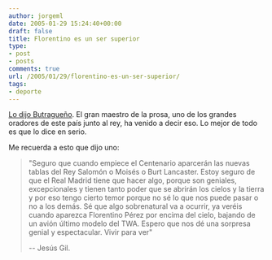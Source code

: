 ```yaml
---
author: jorgeml
date: 2005-01-29 15:24:40+00:00
draft: false
title: Florentino es un ser superior
type: 
- post
- posts
comments: true
url: /2005/01/29/florentino-es-un-ser-superior/
tags:
- deporte
---
```


[Lo dijo Butragueño](http://www.as.com/articulo.html?d_date=20050127&xref=20050127dasdaiftb_12&type=Tes&anchor=dasftb). El gran maestro de la prosa, uno de los grandes oradores de este país junto al rey, ha venido a decir eso. Lo mejor de todo es que lo dice en serio.

Me recuerda a esto que dijo uno:

>"Seguro que cuando empiece el Centenario aparcerán las nuevas tablas del
Rey Salomón o Moisés o Burt Lancaster. Estoy seguro de que el Real Madrid
tiene que hacer algo, porque son geniales, excepcionales y tienen tanto
poder que se abrirán los cielos y la tierra y por eso tengo cierto temor
porque no sé lo que nos puede pasar o no a los demás. Sé que algo
sobrenatural va a ocurrir, ya veréis cuando aparezca Florentino Pérez
por encima del cielo, bajando de un avión último modelo del TWA. Espero
que nos dé una sorpresa genial y espectacular. Vivir para ver"
>
>-- Jesús Gil.
